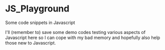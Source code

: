 JS_Playground
=============

Some code snippets in Javascript

I'll (remember to) save some demo codes testing various aspects of Javascript here so I can cope with my bad memory and hopefully also help those new to Javascript.
